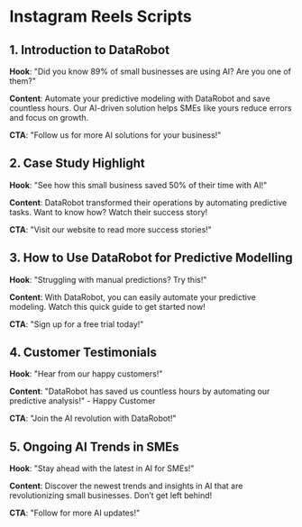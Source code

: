 # Instagram Reels Scripts

## 1. Introduction to DataRobot

**Hook**: "Did you know 89% of small businesses are using AI? Are you one of them?"

**Content**: Automate your predictive modeling with DataRobot and save countless hours. Our AI-driven solution helps SMEs like yours reduce errors and focus on growth. 

**CTA**: "Follow us for more AI solutions for your business!"

## 2. Case Study Highlight

**Hook**: "See how this small business saved 50% of their time with AI!"

**Content**: DataRobot transformed their operations by automating predictive tasks. Want to know how? Watch their success story!

**CTA**: "Visit our website to read more success stories!"

## 3. How to Use DataRobot for Predictive Modelling

**Hook**: "Struggling with manual predictions? Try this!"

**Content**: With DataRobot, you can easily automate your predictive modeling. Watch this quick guide to get started now!

**CTA**: "Sign up for a free trial today!"

## 4. Customer Testimonials

**Hook**: "Hear from our happy customers!"

**Content**: "DataRobot has saved us countless hours by automating our predictive analysis!" - Happy Customer

**CTA**: "Join the AI revolution with DataRobot!"

## 5. Ongoing AI Trends in SMEs

**Hook**: "Stay ahead with the latest in AI for SMEs!"

**Content**: Discover the newest trends and insights in AI that are revolutionizing small businesses. Don’t get left behind!

**CTA**: "Follow for more AI updates!"